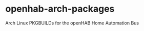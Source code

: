 openhab-arch-packages
=====================

Arch Linux PKGBUILDs for the openHAB Home Automation Bus